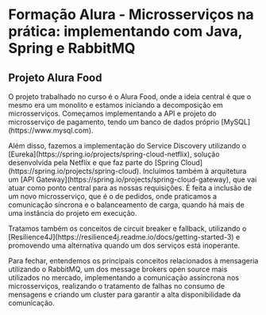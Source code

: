 <h1>Formação Alura - Microsserviços na prática: implementando com Java, Spring e RabbitMQ</h1>

<h2>Projeto Alura Food</h2>

<p>O projeto trabalhado no curso é o Alura Food, onde a ideia central é que o mesmo era um monolito e estamos iniciando a decomposição em microsserviços. Começamos implementando a API e projeto do microsserviço de pagamento, tendo um banco de dados próprio [MySQL](https://www.mysql.com).</p>

<p>Além disso, fazemos a implementação do Service Discovery utilizando o [Eureka](https://spring.io/projects/spring-cloud-netflix), solução desenvolvida pela Netflix e que faz parte do [Spring Cloud](https://spring.io/projects/spring-cloud). Incluímos também à arquitetura um [API Gateway](https://spring.io/projects/spring-cloud-gateway), que vai atuar como ponto central para as nossas requisições. É feita a inclusão de um novo microsserviço, que é o de pedidos, onde praticamos a comunicação síncrona e o balanceamento de carga, quando há mais de uma instância do projeto em execução.</p>

<p>Tratamos também os conceitos de circuit breaker e fallback, utilizando o [Resilience4J](https://resilience4j.readme.io/docs/getting-started-3) e promovendo uma alternativa quando um dos serviços está inoperante.</p>

<p>Para fechar, entendemos os principais conceitos relacionados à mensageria utilizando o RabbitMQ, um dos message brokers open source mais utilizados no mercado, implementando a comunicação assíncrona nos microsserviços, realizando o tratamento de falhas no consumo de mensagens e criando um cluster para garantir a alta disponibilidade da comunicação.</p>
